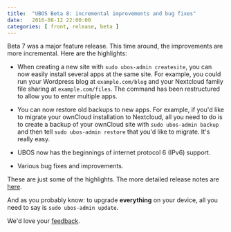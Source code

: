```yaml
---
title:  "UBOS Beta 8: incremental improvements and bug fixes"
date:   2016-08-12 22:00:00
categories: [ front, release, beta ]
---
```


Beta 7 was a major feature release. This time around, the improvements are
more incremental. Here are the highlights:

* When creating a new site with ``sudo ubos-admin createsite``, you can now easily
  install several apps at the same site. For example, you could run your
  Wordpress blog at ``example.com/blog`` and your Nextcloud family file sharing
  at ``example.com/files``. The command has been restructured to allow you to
  enter multiple apps.

* You can now restore old backups to new apps. For example, if you'd like to
  migrate your ownCloud installation to Nextcloud, all you need to do is to
  create a backup of your ownCloud site with ``sudo ubos-admin backup`` and then
  tell ``sudo ubos-admin restore`` that you'd like to migrate. It's really easy.

* UBOS now has the beginnings of internet protocol 6 (IPv6) support.

* Various bug fixes and improvements.

These are just some of the highlights. The more detailed release notes are
<a href="/docs/releases/beta8/release-notes/">here</a>.

And as you probably know: to upgrade <b>everything</b> on your device, all you need to say is
``sudo ubos-admin update``.

We'd love your <a href="/community/">feedback</a>.
